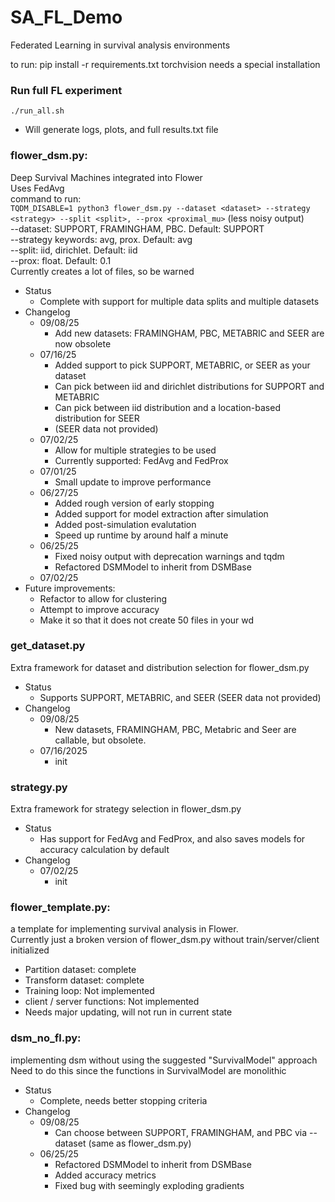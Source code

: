 # SA_FL_Demo
Federated Learning in survival analysis environments

to run: pip install -r requirements.txt
torchvision needs a special installation

### Run full FL experiment
`./run_all.sh`
- Will generate logs, plots, and full results.txt file
### flower_dsm.py: 
Deep Survival Machines integrated into Flower \
Uses FedAvg \
command to run: \
`TQDM_DISABLE=1 python3 flower_dsm.py --dataset <dataset> --strategy <strategy> --split <split>, --prox <proximal_mu>` (less noisy output) \
--dataset: SUPPORT, FRAMINGHAM, PBC. Default: SUPPORT \
--strategy keywords: avg, prox. Default: avg \
--split: iid, dirichlet. Default: iid \
--prox: float. Default: 0.1 \
Currently creates a lot of files, so be warned
* Status
    - Complete with support for multiple data splits and multiple datasets
* Changelog
    * 09/08/25
        * Add new datasets: FRAMINGHAM, PBC, METABRIC and SEER are now obsolete
    * 07/16/25
        * Added support to pick SUPPORT, METABRIC, or SEER as your dataset
        * Can pick between iid and dirichlet distributions for SUPPORT and METABRIC
        * Can pick between iid distribution and a location-based distribution for SEER
        * (SEER data not provided)
    * 07/02/25
        * Allow for multiple strategies to be used
        * Currently supported: FedAvg and FedProx
    * 07/01/25
        * Small update to improve performance
    * 06/27/25
        * Added rough version of early stopping
        * Added support for model extraction after simulation
        * Added post-simulation evalutation
        * Speed up runtime by around half a minute
    * 06/25/25
        * Fixed noisy output with deprecation warnings and tqdm
        * Refactored DSMModel to inherit from DSMBase
    * 07/02/25
* Future improvements:
    * Refactor to allow for clustering
    * Attempt to improve accuracy
    * Make it so that it does not create 50 files in your wd


### get_dataset.py
Extra framework for dataset and distribution selection for flower_dsm.py
* Status
    * Supports SUPPORT, METABRIC, and SEER (SEER data not provided)
* Changelog
    * 09/08/25
        * New datasets, FRAMINGHAM, PBC, Metabric and Seer are callable, but obsolete.
    * 07/16/2025
        * init
### strategy.py
Extra framework for strategy selection in flower_dsm.py
* Status
    - Has support for FedAvg and FedProx, and also saves models for accuracy calculation by default
* Changelog
    * 07/02/25
        * init


### flower_template.py: 
a template for implementing survival analysis in Flower. \
Currently just a broken version of flower_dsm.py without train/server/client initialized
- Partition dataset: complete
- Transform dataset: complete
- Training loop: Not implemented
- client / server functions: Not implemented
- Needs major updating, will not run in current state

### dsm_no_fl.py: 
implementing dsm without using the suggested "SurvivalModel" approach \
Need to do this since the functions in SurvivalModel are monolithic
* Status
    * Complete, needs better stopping criteria
* Changelog
    * 09/08/25
        * Can choose between SUPPORT, FRAMINGHAM, and PBC via --dataset (same as flower_dsm.py)
    * 06/25/25
        * Refactored DSMModel to inherit from DSMBase
        * Added accuracy metrics
        * Fixed bug with seemingly exploding gradients

